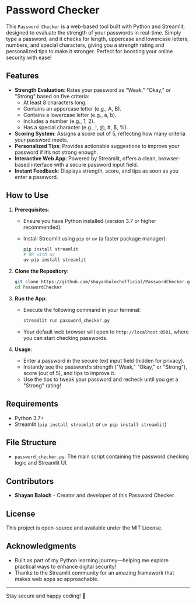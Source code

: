 # Password Checker

This `Password Checker` is a web-based tool built with Python and Streamlit, designed to evaluate the strength of your passwords in real-time. Simply type a password, and it checks for length, uppercase and lowercase letters, numbers, and special characters, giving you a strength rating and personalized tips to make it stronger. Perfect for boosting your online security with ease!

## Features

- **Strength Evaluation**: Rates your password as "Weak," "Okay," or "Strong" based on five criteria:
  - At least 8 characters long.
  - Contains an uppercase letter (e.g., A, B).
  - Contains a lowercase letter (e.g., a, b).
  - Includes a number (e.g., 1, 2).
  - Has a special character (e.g., !, @, #, $, %).
- **Scoring System**: Assigns a score out of 5, reflecting how many criteria your password meets.
- **Personalized Tips**: Provides actionable suggestions to improve your password if it’s not strong enough.
- **Interactive Web App**: Powered by Streamlit, offers a clean, browser-based interface with a secure password input field.
- **Instant Feedback**: Displays strength, score, and tips as soon as you enter a password.

## How to Use

1. **Prerequisites**:

   - Ensure you have Python installed (version 3.7 or higher recommended).
   - Install Streamlit using `pip` or `uv` (a faster package manager):

     ```bash
     pip install streamlit
     # OR with uv
     uv pip install streamlit
     ```

2. **Clone the Repository**:

   ```bash
   git clone https://github.com/shayanbalochofficial/PasswordChecker.git
   cd PasswordChecker
   ```

3. **Run the App**:

   - Execute the following command in your terminal:

     ```bash
     streamlit run password_checker.py
     ```
   - Your default web browser will open to `http://localhost:8501`, where you can start checking passwords.

4. **Usage**:

   - Enter a password in the secure text input field (hidden for privacy).
   - Instantly see the password’s strength ("Weak," "Okay," or "Strong"), score (out of 5), and tips to improve it.
   - Use the tips to tweak your password and recheck until you get a "Strong" rating!

## Requirements

- Python 3.7+
- Streamlit (`pip install streamlit` or `uv pip install streamlit`)

## File Structure

- `password_checker.py`: The main script containing the password checking logic and Streamlit UI.

## Contributors

- **Shayan Baloch** - Creator and developer of this Password Checker.

## License

This project is open-source and available under the MIT License.

## Acknowledgments

- Built as part of my Python learning journey—helping me explore practical ways to enhance digital security!
- Thanks to the Streamlit community for an amazing framework that makes web apps so approachable.

---

Stay secure and happy coding! 🚀
